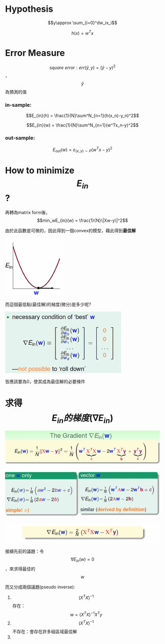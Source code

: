 # Hypothesis

$$y\approx \sum_{i=0}^dw_ix_i$$

$$h(x) = w^Tx$$

# Error Measure

$$square\ error: err(\hat{y},y) = (\hat{y}-y)^2$$  ，$$\hat{y}$$為預測的值

### in-sample:

$$E_{in}(h) = \frac{1}{N}\sum^N_{n=1}(h(x_n)-y_n)^2$$

$$E_{in}(w) = \frac{1}{N}\sum^N_{n=1}(w^Tx_n-y)^2$$

### out-sample:

$$E_{out}(w) = \varepsilon_{(x,y)\sim P}(w^Tx-y)^2$$

# How to minimize $$E_{in}$$ ?

再轉為matrix form後，$$min_wE_{in}(w) = \frac{1}{N}\|Xw-y\|^2$$

由於此函數是可微的，因此得到一個convex的模型，藉此得到**最佳解**

![](/assets/83wqur239fraud.png)

而這個最低點\(最佳解\)的梯度\(微分\)是多少呢?

![](/assets/98r32hjdjdoisadj3289.png)

皆應該要為0，使其成為最佳解的必要條件

# 求得$$E_{in}的梯度(\nabla E_{in})$$

![](/assets/3j928fj9jf98ewhjf93.png)

![](/assets/djiojoi32jre23jr032j9f.png)

接續先前的議題：令$$\nabla E_{in}(w) = 0$$，來求得最佳的$$w$$

而又分成兩個議題\(pseudo inverse\):

1. $$(X^TX)^{-1}$$存在：$$w = (X^TX)^{-1}X^Ty$$
2. $$(X^TX)^{-1}$$不存在：會存在許多組區域最佳解
3. 


